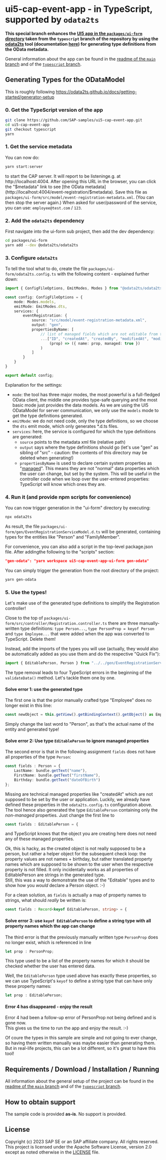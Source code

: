 # ui5-cap-event-app - in TypeScript, supported by `odata2ts`

<b>This special branch enhances the [UI5 app in the `packages/ui-form` directory](packages/ui-form) taken from the `typescript` branch of the repository by using the [odata2ts](https://github.com/odata2ts/odata2ts) tool (documentation [here](https://odata2ts.github.io/)) for generating type definitions from the OData metadata.</b>

General information about the app can be found in the [readme of the `main` branch](https://github.com/SAP-samples/ui5-cap-event-app) and of the [`typescript` branch](https://github.com/SAP-samples/ui5-cap-event-app/tree/typescript).


## Generating Types for the ODataModel


This is roughly following https://odata2ts.github.io/docs/getting-started/generator-setup

### 0. Get the TypeScript version of the app

```sh
git clone https://github.com/SAP-samples/ui5-cap-event-app.git
cd ui5-cap-event-app
git checkout typescript
yarn
```

### 1. Get the service metadata

You can now do:
```sh
yarn start:server
```
to start the CAP server. It will report to be listeninge.g. at http://localhost:4004. After opening this URL in the browser, you can click the "$metadata" link to see [the OData metadata](http://localhost:4004/event-registration/$metadata). Save this file as `packages/ui-form/src/model/event-registration-metadata.xml`. (You can then stop the server again.)
When asked for user/password of the service, you can use: `employee@test.com` / `123`.

### 2. Add the `odata2ts` dependency

First navigate into the ui-form sub project, then add the dev dependency:
```sh
cd packages/ui-form
yarn add --dev @odata2ts/odata2ts
```

### 3. Configure `odata2ts`

To tell the tool what to do, create the file `packages/ui-form/odata2ts.config.ts` with the following content - explained further down:

```ts
import { ConfigFileOptions, EmitModes, Modes } from "@odata2ts/odata2ts";

const config: ConfigFileOptions = {
	mode: Modes.models,
	emitMode: EmitModes.dts,
	services: {
		eventRegistration: {
			source: "src/model/event-registration-metadata.xml",
			output: "gen",
			propertiesByName: [
				// list of managed fields which are not editable from the user's perspective
				...["ID", "createdAt", "createdBy", "modifiedAt", "modifiedBy", "IsActiveEntity", "HasActiveEntity", "HasDraftEntity", "Email"].map(
                    (prop) => ({ name: prop, managed: true })
                )
			]
		}
	}
}

export default config;
```

Explanation for the settings:
- `mode`: the tool has three major modes, the most powerful is a full-fledged OData client, the middle one provides type-safe querying and the most basic mode just provides the data models. As we are using the UI5 ODataModel for server communication, we only use the `models` mode to get the type definitions generated.
- `emitMode`: we do not need code, only the type definitions, so we choose the `dts` emit mode, which only generates *.d.ts files.
- `services`: here, the service is configured for which the type definitions are generated:
  - `source` points to the metadata xml file (relative path)
  - `output` says where the type definitions should go (let's use "gen" as sibling of "src" - caution: the contents of this directory may be deleted when generating!)
  - `propertiesByName`  is used to declare certain system properties as "[managed](https://odata2ts.github.io/docs/generator/managed-props/)". This means they are not "normal" data properties which the user can change, but set by the system. This will be useful in the controller code when we loop over the user-entered properties: TypeScript will know which ones they are.

### 4. Run it (and provide npm scripts for convenience)

You can now trigger generation in the "ui-form" directory by executing:
```sh
npx odata2ts
```

As result, the file `packages/ui-form/gen/EventRegistrationServiceModel.d.ts` will be generated, containing types for the entities like "Person" and "FamilyMember".

For convenience, you can also add a script in the top-level package.json file. After addingthe following to the "scripts" section:
```json
"gen-odata": "yarn workspace ui5-cap-event-app-ui-form gen-odata"
```

You can simply trigger the generation from the root directory of the project:
```sh
yarn gen-odata
```

### 5. Use the types!

Let's make use of the generated type definitions to simplify the Registration controller!

Close to the top of `packages/ui-form/src/controller/Registration.controller.ts` there are three manually-written type definitions: `type Person...`,  `type PersonProp = keyof Person` and `type Employee...` that were added when the app was converted to TypeScript. Delete them!

Instead, add the imports of the types you will use (actually, they would also be automatically added as you use them and do the respective "Quick Fix"):
```ts
import { EditablePerson, Person } from "../../gen/EventRegistrationServiceModel";
```

The type removal leads to four TypeScript errors in the beginning of the `validateData()` method. Let's tackle them one by one.

#### Solve error 1: use the generated type

The first one is that the prior manually crafted type "Employee" does no longer exist in this line:
```ts
const newObject = this.getView().getBindingContext().getObject() as Employee;
```
Simply change the last word to "Person", as that's the actual name of the entity and generated type!

#### Solve error 2: Use type `EditablePerson` to ignore managed properties

The second error is that in the following assignment `fields` does not have all properties of the type `Person`:
```ts
const fields : Person = {
	LastName: bundle.getText("name"),
	FirstName: bundle.getText("firstName"),
	Birthday: bundle.getText("dateOfBirth")
};
```
Missing are technical managed properties like "createdAt" which are not supposed to be set by the user or application. Luckily, we already have defined these properties in the `odata2ts.config.ts` configuration above. The tool hence also generated the type `EditablePerson` containing only the *non-managed* properties. Just change the first line to
```ts
const fields : EditablePerson = {
```
and TypeScript knows that the object you are creating here does not need any of these managed properties.

Ok, this is hacky, as the created object is not really supposed to be a person, but rather a helper object for the subsequent check loop: the property values are not names + birthday, but rather translated property names which are supposed to be shown to the user when the respective property is not filled. It only incidentally works as all properties of EditablePerson are strings in the generated type.<br>
Still, this was a way to demonstrate the use of the "Editable<EntityName>" types and to show how you *would* declare a Person object. :-)

For a clean solution, as `fields` is actually a map of property names to strings, what should *really* be written is:
```ts
const fields : Record<keyof EditablePerson, string> = {
```

#### Solve error 3: use `keyof EditablePerson` to define a string type with all property names which the app can change

The third error is that the previously manually written type `PersonProp` does no longer exist, which is referenced in line
```ts
let prop : PersonProp;
```
This type used to be a list of the property names for which it should be checked whether the user has entered data.

Well, the `EditablePerson` type used above has exactly these properties, so we can use TypeScript's `keyof` to define a string type that can have only these property names:
```ts
let prop : EditablePerson;
```

#### Error 4 has disappeared - enjoy the result

Error 4 had been a follow-up error of PersonProp not being defined and is gone now.<br>
This gives us the time to run the app and enjoy the result. :-)

Of coure the types in this sample are simple and not going to ever change, so having them written manually was maybe easier than generating them. But in real-life projects, this can be a lot different, so it's great to have this tool!


## Requirements / Download / Installation / Running

All information about the general setup of the project can be found in the [readme of the `main` branch](https://github.com/SAP-samples/ui5-cap-event-app) and of the [`typescript` branch](https://github.com/SAP-samples/ui5-cap-event-app/tree/typescript).



## How to obtain support

The sample code is provided **as-is**. No support is provided.


## License

Copyright (c) 2023 SAP SE or an SAP affiliate company. All rights reserved.
This project is licensed under the Apache Software License, version 2.0 except as noted otherwise in the [LICENSE](LICENSE) file.
